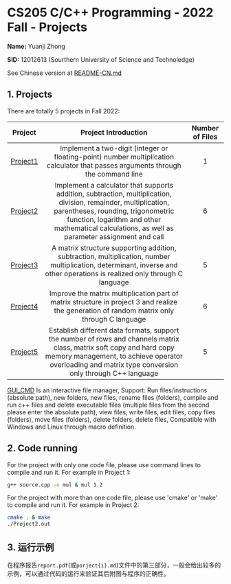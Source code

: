 # CS205 C/C++ Programming - 2022 Fall - Projects

**Name:** Yuanji Zhong

**SID:** 12012613 (Sourthern University of Science and Technoledge)

See Chinese version at [README-CN.md](./README-CN.md)

## 1. Projects

There are totally 5 projects in Fall 2022:

|        Project         |                   Project Introduction                   | Number of Files |
| :--------------------: | :----------------------------------------------------------: | :------: |
| [Project1](./Project1) | Implement a two-digit (integer or floating-point) number multiplication calculator that passes arguments through the command line  |    1     |
| [Project2](./Project2) | Implement a calculator that supports addition, subtraction, multiplication, division, remainder, multiplication, parentheses, rounding, trigonometric function, logarithm and other mathematical calculations, as well as parameter assignment and call |    6     |
| [Project3](./Project3) | A matrix structure supporting addition, subtraction, multiplication, number multiplication, determinant, inverse and other operations is realized only through C language |    5     |
| [Project4](./Project4) | Improve the matrix multiplication part of matrix structure in project 3 and realize the generation of random matrix only through C language |    6     |
| [Project5](./Project5) | Establish different data formats, support the number of rows and channels matrix class, matrix soft copy and hard copy memory management, to achieve operator overloading and matrix type conversion only through C++ language |    5    |

[GUI_CMD](./GUI_CMD) Is an interactive file manager, Support: Run files/instructions (absolute path), new folders, new files,
rename files (folders), compile and run c++ files and delete executable files (multiple files from the second please enter the absolute path),
view files, write files, edit files, copy files (folders), move files (folders), delete folders, delete files, Compatible with Windows and Linux through macro definition.

## 2. Code running

For the project with only one code file, please use command lines to compile and run it. For example in Project 1:

```bash
g++ source.cpp -o mul & mul 1 2
```

For the project with more than one code file, please use 'cmake' or 'make' to compile and run it. For example in Project 2:

```bash
cmake . & make
./Project2.out
```

## 3. 运行示例

在程序报告`report.pdf`(或`porject{i}.md`)文件中的第三部分，一般会给出较多的示例，可以通过代码的运行来验证其后附图与程序的正确性。
